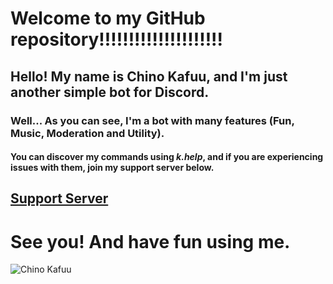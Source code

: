 # Welcome to my GitHub repository!!!!!!!!!!!!!!!!!!!!!

## Hello! My name is Chino Kafuu, and I'm just another simple bot for Discord.
### Well... As you can see, I'm a bot with many features (Fun, Music, Moderation and Utility).
#### You can discover my commands using *k.help*, and if you are experiencing issues with them, join my support server below.

## [Support Server](https://discord.gg/CAm9cSU)
# See you! And have fun using me.

![Chino Kafuu](https://repository-images.githubusercontent.com/203506793/08e09480-db3b-11e9-8daa-175b74a05b92)
